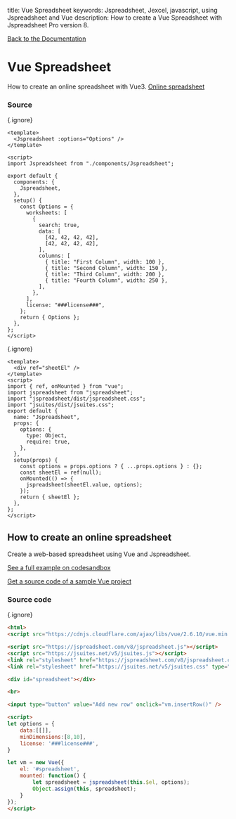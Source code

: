 title: Vue Spreadsheet
keywords: Jspreadsheet, Jexcel, javascript, using Jspreadsheet and Vue
description: How to create a Vue Spreadsheet with Jspreadsheet Pro version 8.

[Back to the Documentation](/docs/v8 "Back to the documentation section")

# Vue Spreadsheet

How to create an online spreadsheet with Vue3. [Online spreadsheet](https://codesandbox.io/s/vue-spreadsheet-zpmf2)  

### Source

{.ignore}
```vue
<template>
  <Jspreadsheet :options="Options" />
</template>

<script>
import Jspreadsheet from "./components/Jspreadsheet";

export default {
  components: {
    Jspreadsheet,
  },
  setup() {
    const Options = {
      worksheets: [
        {
          search: true,
          data: [
            [42, 42, 42, 42],
            [42, 42, 42, 42],
          ],
          columns: [
            { title: "First Column", width: 100 },
            { title: "Second Column", width: 150 },
            { title: "Third Column", width: 200 },
            { title: "Fourth Column", width: 250 },
          ],
        },
      ],
      license: "###license###",
    };
    return { Options };
  },
};
</script>
```
  
{.ignore}
```vue
<template>
  <div ref="sheetEl" />
</template>
<script>
import { ref, onMounted } from "vue";
import jspreadsheet from "jspreadsheet";
import "jspreadsheet/dist/jspreadsheet.css";
import "jsuites/dist/jsuites.css";
export default {
  name: "Jspreadsheet",
  props: {
    options: {
      type: Object,
      require: true,
    },
  },
  setup(props) {
    const options = props.options ? { ...props.options } : {};
    const sheetEl = ref(null);
    onMounted(() => {
      jspreadsheet(sheetEl.value, options);
    });
    return { sheetEl };
  },
};
</script>
```
  

## How to create an online spreadsheet

Create a web-based spreadsheet using Vue and Jspreadsheet. 

   

[See a full example on codesandbox](https://codesandbox.io/embed/vue-default-template-p4hwn)

[Get a source code of a sample Vue project](https://github.com/jspreadsheet/example-with-vue)  

### Source code

{.ignore}
```html
<html>
<script src="https://cdnjs.cloudflare.com/ajax/libs/vue/2.6.10/vue.min.js"></script>

<script src="https://jspreadsheet.com/v8/jspreadsheet.js"></script>
<script src="https://jsuites.net/v5/jsuites.js"></script>
<link rel="stylesheet" href="https://jspreadsheet.com/v8/jspreadsheet.css" type="text/css" />
<link rel="stylesheet" href="https://jsuites.net/v5/jsuites.css" type="text/css" />

<div id="spreadsheet"></div>

<br>

<input type="button" value="Add new row" onclick="vm.insertRow()" />

<script>
let options = {
    data:[[]],
    minDimensions:[8,10],
    license: '###license###',
}

let vm = new Vue({
    el: '#spreadsheet',
    mounted: function() {
        let spreadsheet = jspreadsheet(this.$el, options);
        Object.assign(this, spreadsheet);
    }
}); 
</script>
```
 
